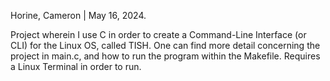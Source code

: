 Horine, Cameron  |  May 16, 2024. 

Project wherein I use C in order to create a Command-Line Interface (or CLI) for the Linux OS, called TISH. 
One can find more detail concerning the project in main.c, and how to run the program within the Makefile. 
Requires a Linux Terminal in order to run. 
